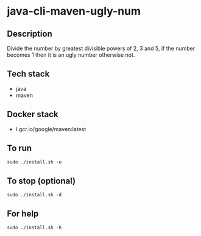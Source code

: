 # java-cli-maven-ugly-num

## Description
Divide the number by greatest divisible powers of 2, 3 and 5, if the number becomes 1 then it is an ugly number otherwise not.

## Tech stack
- java
- maven

## Docker stack
- l.gcr.io/google/maven:latest

## To run
`sudo ./install.sh -u`

## To stop (optional)
`sudo ./install.sh -d`

## For help
`sudo ./install.sh -h`